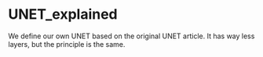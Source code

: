 # UNET_explained
We define our own UNET based on the original UNET article. It has way less layers, but the principle is the same.
